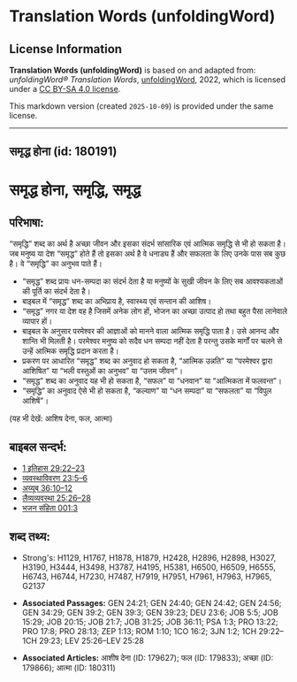 # Translation Words (unfoldingWord)

## License Information

**Translation Words (unfoldingWord)** is based on and adapted from: _unfoldingWord® Translation Words_, [unfoldingWord](https://unfoldingword.org/utw), 2022, which is licensed under a [CC BY-SA 4.0 license](https://creativecommons.org/licenses/by-sa/4.0/legalcode.en).

This markdown version (created `2025-10-09`) is provided under the same license.



--------------------------------

## समृद्ध होना (id: 180191)

समृद्ध होना, समृद्धि, समृद्ध
============================

परिभाषा:
--------

“समृद्धि” शब्द का अर्थ है अच्छा जीवन और इसका संदर्भ सांसारिक एवं आत्मिक समृद्धि से भी हो सकता है। जब मनुष्य या देश “समृद्ध” होते हैं तो इसका अर्थ है वे धनाड्य हैं और सफलता के लिए उनके पास सब कुछ है। वे “समृद्धि” का अनुभव पाते हैं।

* “समृद्ध” शब्द प्रायः धन\-सम्पदा का संदर्भ देता है या मनुष्यों के सुखी जीवन के लिए सब आवश्यकताओं की पूर्ति का संदर्भ देता है।
* बाइबल में “समृद्ध” शब्द का अभिप्राय है, स्वास्थ्य एवं सन्तान की आशिष।
* “समृद्ध” नगर या देश वह है जिसमें अनेक लोग हों, भोजन का अच्छा उत्पाद हो तथा बहुत पैसा लानेवाले व्यापार हों।
* बाइबल के अनुसार परमेश्वर की आज्ञाओं को मानने वाला आत्मिक समृद्धि पाता है। उसे आनन्द और शान्ति भी मिलती है। परमेश्वर मनुष्य को सदैव धन सम्पदा नहीं देता है परन्तु उसके मार्गों पर चलने से उन्हें आत्मिक समृद्धि प्रदान करता है।
* प्रकरण पर आधारित “समृद्ध” शब्द का अनुवाद हो सकता है, “आत्मिक उन्नति” या “परमेश्वर द्वारा आशिषित” या “भली वस्तुओं का अनुभव” या “उत्तम जीवन”।
* “समृद्ध” शब्द का अनुवाद यह भी हो सकता है, “सफल” या “धनवान” या “आत्मिकता में फलवन्त”।
* “समृद्धि” का अनुवाद ऐसे भी हो सकता है, “कल्याण” या “धन सम्पदा” या “सफलता” या “विपुल आशिषें”।

(यह भी देखें: आशिष देना, फल, आत्मा)

बाइबल सन्दर्भ:
--------------

* [1 इतिहास 29:22–23](https://ref.ly/1Chr0:0)
* [व्यवस्थाविवरण 23:5–6](https://ref.ly/Deut23:5-Deut23:6)
* [अय्यूब 36:10–12](https://ref.ly/Job36:10-Job36:12)
* [लैव्यव्यवस्था 25:26–28](https://ref.ly/Lev25:26-Lev25:28)
* [भजन संहिता 001:3](rc://*/tn/help/psa/001/003)

शब्द तथ्य:
----------

* Strong's: H1129, H1767, H1878, H1879, H2428, H2896, H2898, H3027, H3190, H3444, H3498, H3787, H4195, H5381, H6500, H6509, H6555, H6743, H6744, H7230, H7487, H7919, H7951, H7961, H7963, H7965, G2137

* **Associated Passages:** GEN 24:21; GEN 24:40; GEN 24:42; GEN 24:56; GEN 34:29; GEN 39:2; GEN 39:3; GEN 39:23; DEU 23:6; JOB 5:5; JOB 15:29; JOB 20:15; JOB 21:7; JOB 31:25; JOB 36:11; PSA 1:3; PRO 13:22; PRO 17:8; PRO 28:13; ZEP 1:13; ROM 1:10; 1CO 16:2; 3JN 1:2; 1CH 29:22–1CH 29:23; LEV 25:26–LEV 25:28
* **Associated Articles:** आशीष देना (ID: 179627); फल (ID: 179833); अच्छा (ID: 179866); आत्मा (ID: 180311)

